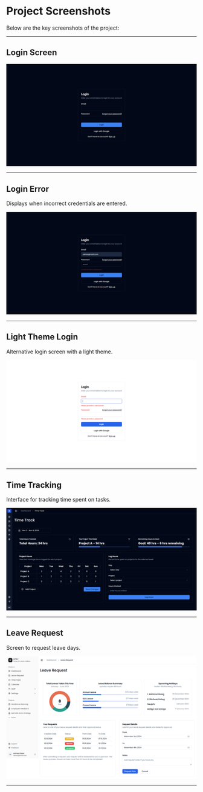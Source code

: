 # Project Screenshots

Below are the key screenshots of the project:

---

## Login Screen

![Login Screen](Login.png)

---

## Login Error

Displays when incorrect credentials are entered.

![Login Error](Login_Error.png)

---

## Light Theme Login

Alternative login screen with a light theme.

![Light Theme Login](Light_Login.png)

---

## Time Tracking

Interface for tracking time spent on tasks.

![Time Tracking](TimeTrack.png)

---

## Leave Request

Screen to request leave days.

![Leave Request](LeaveRequest.png)

---